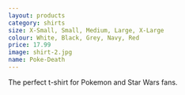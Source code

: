 ```yaml
---
layout: products
category: shirts
size: X-Small, Small, Medium, Large, X-Large
colour: White, Black, Grey, Navy, Red
price: 17.99
image: shirt-2.jpg
name: Poke-Death
---
```


The perfect t-shirt for Pokemon and Star Wars fans.
